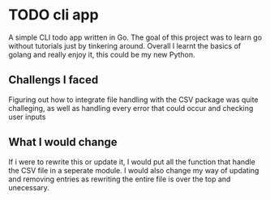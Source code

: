 # TODO cli app

A simple CLI todo app written in Go. The goal of this project was to learn go without tutorials just by tinkering around.
Overall I learnt the basics of golang and really enjoy it, this could be my new Python.

## Challengs I faced

Figuring out how to integrate file handling with the CSV package was quite challeging, as well as handling every error that could occur and checking user inputs

## What I would change

If i were to rewrite this or update it, I would put all the function that handle the CSV file in a seperate module. I would also change my way of updating and removing entries as rewriting the entire file is over the top and unecessary.
